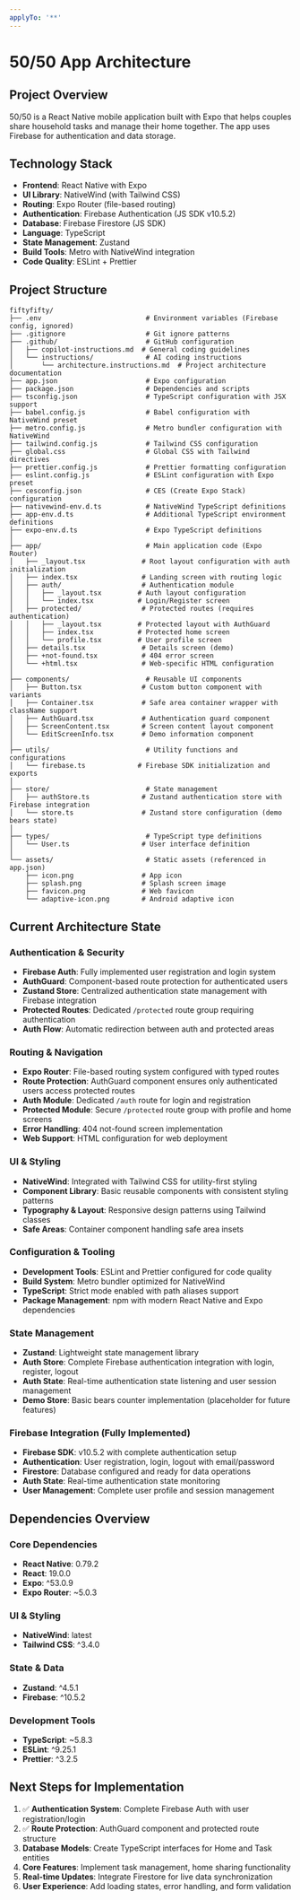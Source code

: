 ```yaml
---
applyTo: '**'
---
```


# 50/50 App Architecture

## Project Overview
50/50 is a React Native mobile application built with Expo that helps couples share household tasks and manage their home together. The app uses Firebase for authentication and data storage.

## Technology Stack
- **Frontend**: React Native with Expo
- **UI Library**: NativeWind (with Tailwind CSS)
- **Routing**: Expo Router (file-based routing)
- **Authentication**: Firebase Authentication (JS SDK v10.5.2)
- **Database**: Firebase Firestore (JS SDK)
- **Language**: TypeScript
- **State Management**: Zustand
- **Build Tools**: Metro with NativeWind integration
- **Code Quality**: ESLint + Prettier

## Project Structure

```
fiftyfifty/
├── .env                          # Environment variables (Firebase config, ignored)
├── .gitignore                    # Git ignore patterns
├── .github/                      # GitHub configuration
│   ├── copilot-instructions.md  # General coding guidelines
│   └── instructions/             # AI coding instructions
│       └── architecture.instructions.md  # Project architecture documentation
├── app.json                      # Expo configuration
├── package.json                  # Dependencies and scripts
├── tsconfig.json                 # TypeScript configuration with JSX support
├── babel.config.js               # Babel configuration with NativeWind preset
├── metro.config.js               # Metro bundler configuration with NativeWind
├── tailwind.config.js            # Tailwind CSS configuration
├── global.css                    # Global CSS with Tailwind directives
├── prettier.config.js            # Prettier formatting configuration
├── eslint.config.js              # ESLint configuration with Expo preset
├── cesconfig.json                # CES (Create Expo Stack) configuration
├── nativewind-env.d.ts           # NativeWind TypeScript definitions
├── app-env.d.ts                  # Additional TypeScript environment definitions
├── expo-env.d.ts                 # Expo TypeScript definitions
│
├── app/                          # Main application code (Expo Router)
│   ├── _layout.tsx              # Root layout configuration with auth initialization
│   ├── index.tsx                # Landing screen with routing logic
│   ├── auth/                    # Authentication module
│   │   ├── _layout.tsx         # Auth layout configuration
│   │   └── index.tsx           # Login/Register screen
│   ├── protected/               # Protected routes (requires authentication)
│   │   ├── _layout.tsx         # Protected layout with AuthGuard
│   │   ├── index.tsx           # Protected home screen
│   │   └── profile.tsx         # User profile screen
│   ├── details.tsx              # Details screen (demo)
│   ├── +not-found.tsx           # 404 error screen
│   └── +html.tsx                # Web-specific HTML configuration
│
├── components/                   # Reusable UI components
│   ├── Button.tsx               # Custom button component with variants
│   ├── Container.tsx            # Safe area container wrapper with className support
│   ├── AuthGuard.tsx            # Authentication guard component
│   ├── ScreenContent.tsx        # Screen content layout component
│   └── EditScreenInfo.tsx       # Demo information component
│
├── utils/                        # Utility functions and configurations
│   └── firebase.ts             # Firebase SDK initialization and exports
│
├── store/                        # State management
│   ├── authStore.ts             # Zustand authentication store with Firebase integration
│   └── store.ts                 # Zustand store configuration (demo bears state)
│
├── types/                        # TypeScript type definitions
│   └── User.ts                  # User interface definition
│
└── assets/                       # Static assets (referenced in app.json)
    ├── icon.png                 # App icon
    ├── splash.png               # Splash screen image
    ├── favicon.png              # Web favicon
    └── adaptive-icon.png        # Android adaptive icon
```

## Current Architecture State

### Authentication & Security
- **Firebase Auth**: Fully implemented user registration and login system
- **AuthGuard**: Component-based route protection for authenticated users
- **Zustand Store**: Centralized authentication state management with Firebase integration
- **Protected Routes**: Dedicated `/protected` route group requiring authentication
- **Auth Flow**: Automatic redirection between auth and protected areas

### Routing & Navigation
- **Expo Router**: File-based routing system configured with typed routes
- **Route Protection**: AuthGuard component ensures only authenticated users access protected routes
- **Auth Module**: Dedicated `/auth` route for login and registration
- **Protected Module**: Secure `/protected` route group with profile and home screens
- **Error Handling**: 404 not-found screen implementation
- **Web Support**: HTML configuration for web deployment

### UI & Styling
- **NativeWind**: Integrated with Tailwind CSS for utility-first styling
- **Component Library**: Basic reusable components with consistent styling patterns
- **Typography & Layout**: Responsive design patterns using Tailwind classes
- **Safe Areas**: Container component handling safe area insets

### Configuration & Tooling
- **Development Tools**: ESLint and Prettier configured for code quality
- **Build System**: Metro bundler optimized for NativeWind
- **TypeScript**: Strict mode enabled with path aliases support
- **Package Management**: npm with modern React Native and Expo dependencies

### State Management
- **Zustand**: Lightweight state management library
- **Auth Store**: Complete Firebase authentication integration with login, register, logout
- **Auth State**: Real-time authentication state listening and user session management
- **Demo Store**: Basic bears counter implementation (placeholder for future features)

### Firebase Integration (Fully Implemented)
- **Firebase SDK**: v10.5.2 with complete authentication setup
- **Authentication**: User registration, login, logout with email/password
- **Firestore**: Database configured and ready for data operations
- **Auth State**: Real-time authentication state monitoring
- **User Management**: Complete user profile and session management

## Dependencies Overview

### Core Dependencies
- **React Native**: 0.79.2
- **React**: 19.0.0
- **Expo**: ^53.0.9
- **Expo Router**: ~5.0.3

### UI & Styling
- **NativeWind**: latest
- **Tailwind CSS**: ^3.4.0

### State & Data
- **Zustand**: ^4.5.1
- **Firebase**: ^10.5.2

### Development Tools
- **TypeScript**: ~5.8.3
- **ESLint**: ^9.25.1
- **Prettier**: ^3.2.5

## Next Steps for Implementation
1. ✅ **Authentication System**: Complete Firebase Auth with user registration/login
2. ✅ **Route Protection**: AuthGuard component and protected route structure  
3. **Database Models**: Create TypeScript interfaces for Home and Task entities
4. **Core Features**: Implement task management, home sharing functionality
5. **Real-time Updates**: Integrate Firestore for live data synchronization
6. **User Experience**: Add loading states, error handling, and form validation
